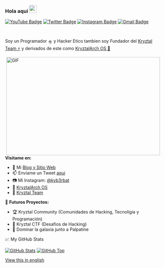 ### Hola aqui <img src="https://media.giphy.com/media/hvRJCLFzcasrR4ia7z/giphy.gif" width="25px">

[![YouTube Badge](https://img.shields.io/badge/-@Kyb3r.bat%20|%20GT-c4302b?style=flat-square&labelColor=c4302b&logo=youtube&logoColor=white&link=https://www.youtube.com/channel/UC9DHO7qi_-bLPquT0MLyyxQ?view_as=subscriber)](https://www.youtube.com/channel/UCQXt2DMbgcjO5xpAd0cFS8A)
[![Twitter Badge](https://img.shields.io/badge/-@kyb3rbat-1ca0f1?style=flat-square&labelColor=1ca0f1&logo=twitter&logoColor=white&link=https://twitter.com/maddhruv)](https://twitter.com/kyb3rbat) 
[![Instagram Badge](https://img.shields.io/badge/-@kyb3rbat-F44747?style=flat-square&labelColor=F44747&logo=instagram&logoColor=white&link=https://instagram.com/maddhruv)](https://instagram.com/kyb3rbat) 
[![Gmail Badge](https://img.shields.io/badge/-contact@kyb3rbat.ga-c14438?style=flat-square&logo=Gmail&logoColor=white&link=mailto:contact@kyb3rbat.ga)](mailto:contact@kyb3rbat.ga)
<!--[![Linkedin Badge](https://img.shields.io/badge/-midhruvjaink-blue?style=flat-square&logo=Linkedin&logoColor=white&link=https://www.linkedin.com/in/midhruvjaink/)](https://www.linkedin.com/in/midhruvjaink/)-->

<br />

Soy un Programador 🛸 y Hacker Etico tambien soy Fundador del [Kryztal Team ⚡](https://github.com/kryztalteam) y derivados de este como [KryztalArch OS 🍕](https://github.com/kryztalarchos)

  <img align="right" alt="GIF" src="https://github.com/abhisheknaiidu/abhisheknaiidu/blob/master/code.gif?raw=true" width="500" height="320" />
  
**Visitame en:**

- 🚄 Mi [Blog y Sitio Web](https://kyb3rbat.ga)
- 📫 Enviame un Tweet [aqui](https://twitter.com/kyb3rbat)
- 📷 Mi Instagram: [@kyb3rbat](https://instagram.com/kyb3rbat)
- 🌱 [KryztalArch OS](https://kryztalarchos.tk/creators)
- 🍫 [Kryztal Team](https://kryztalteam.tk)


<!--
**Languages and Tools:**  

<code><img height="20" src="https://raw.githubusercontent.com/github/explore/80688e429a7d4ef2fca1e82350fe8e3517d3494d/topics/javascript/javascript.png"></code>
<code><img height="20" src="https://raw.githubusercontent.com/github/explore/80688e429a7d4ef2fca1e82350fe8e3517d3494d/topics/vue/vue.png"></code>
<code><img height="20" src="https://raw.githubusercontent.com/github/explore/80688e429a7d4ef2fca1e82350fe8e3517d3494d/topics/react/react.png"></code>
<code><img height="20" src="https://raw.githubusercontent.com/github/explore/5c058a388828bb5fde0bcafd4bc867b5bb3f26f3/topics/graphql/graphql.png"></code>
<code><img height="20" src="https://raw.githubusercontent.com/github/explore/80688e429a7d4ef2fca1e82350fe8e3517d3494d/topics/nodejs/nodejs.png"></code>
<code><img height="20" src="https://raw.githubusercontent.com/github/explore/80688e429a7d4ef2fca1e82350fe8e3517d3494d/topics/cpp/cpp.png"></code>
<code><img height="20" src="https://raw.githubusercontent.com/github/explore/80688e429a7d4ef2fca1e82350fe8e3517d3494d/topics/python/python.png"></code>
<code><img height="20" src="https://raw.githubusercontent.com/github/explore/80688e429a7d4ef2fca1e82350fe8e3517d3494d/topics/mysql/mysql.png"></code>
<code><img height="20" src="https://raw.githubusercontent.com/github/explore/80688e429a7d4ef2fca1e82350fe8e3517d3494d/topics/firebase/firebase.png"></code>
<code><img height="20" src="https://raw.githubusercontent.com/github/explore/80688e429a7d4ef2fca1e82350fe8e3517d3494d/topics/git/git.png"></code>
-->

<!--
If you like what I do, maybe consider buying me a coffee/tea 🥺👉👈
change
<a href="https://www.buymeacoffee.com/abhisheknaiidu" target="_blank"><img src="https://cdn.buymeacoffee.com/buttons/v2/default-red.png" alt="Buy Me A Coffee" width="150" ></a>
-->

🚧 **Futuros Proyectos:**
<!-- TODO-IST:START -->
- 🏆  Kryztal Community (Comunidades de Hacking, Tecnoligia y Programación)
- 🌸  Kryztal CTF (Desafios de Hacking)
- 👿  Dominar la galaxia junto a Palpatine
<!-- TODO-IST:END -->



📈 My GitHub Stats

[![GitHub Stats](https://github-readme-stats.vercel.app/api?username=kyb3rbat&show_icons=true&theme=react&include_all_commits=true)](https://kyb3rbat.ga)
[![GitHub Top](https://github-readme-stats.vercel.app/api/top-langs/?username=kyb3rbat&show_icons=true&include_all_commits=true&hide_border=true&theme=react&layout=compact)](https://kyb3rbat.ga)



[View this in english](https://github.com/kyb3rbat/kyb3rbat/blob/main/README.md)
